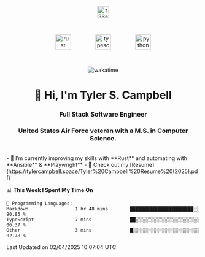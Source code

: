 <p align="center">
<a href="https://www.linkedin.com/in/t36campbell" target="blank"><img align="center" src="https://ik.imagekit.io/t36campbell/Portfolio/linkedin.png.original_m8bbGgPh6.png" alt="t36campbell" height="30" width="30" /></a>
</p>
<p align="center">
    <img src="https://rustacean.net/assets/rustacean-orig-noshadow.svg" alt="rust" width="40" height="40" style="margin: 6%;" />
    <img src="https://cdn.worldvectorlogo.com/logos/typescript.svg" alt="typescript" width="40" height="40" style="margin: 6%;" />
    <img src="https://cdn.worldvectorlogo.com/logos/python-5.svg" alt="python" width="40" height="40" style="margin: 6%;" />
</p>
<div align="center">
  
  ![wakatime](https://wakatime.com/badge/user/738aac7f-8868-4bc3-a1df-4c36703ee4b6.svg)
  
</div>

<h1 align="center">👋 Hi, I'm Tyler S. Campbell</h1>
<h3 align="center">Full Stack Software Engineer</h3>
<h3 align="center">United States Air Force veteran with a M.S. in Computer Science.</h3>
<br>
- 🌱 I’m currently improving my skills with **Rust** and automating with **Ansible** & **Playwright**
- 📄 Check out my [Resume](https://tylercampbell.space/Tyler%20Campbell%20Resume%20(2025).pdf)


<!--START_SECTION:waka-->
📊 **This Week I Spent My Time On** 

```text
💬 Programming Languages: 
Markdown                 1 hr 48 mins        ███████████████████████░░   90.85 % 
TypeScript               7 mins              ██░░░░░░░░░░░░░░░░░░░░░░░   06.37 % 
Other                    3 mins              █░░░░░░░░░░░░░░░░░░░░░░░░   02.78 % 
```


 Last Updated on 02/04/2025 10:07:04 UTC
<!--END_SECTION:waka-->
